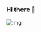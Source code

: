 ### Hi there 👋

![img](https://github-readme-stats.vercel.app/api?username=lucas-0&show_icons=true&count_private=true&title_color=006400&text_color=000080&bg_color=30,00FFFF,40E0D0,00CED1)
<!--
**Lucas-0/Lucas-0** is a ✨ _special_ ✨ repository because its `README.md` (this file) appears on your GitHub profile.

Here are some ideas to get you started:

- 🔭 I’m currently working on ...
- 🌱 I’m currently learning ...
- 👯 I’m looking to collaborate on ...
- 🤔 I’m looking for help with ...
- 💬 Ask me about ...
- 📫 How to reach me: ...
- 😄 Pronouns: ...
- ⚡ Fun fact: ...
-->

